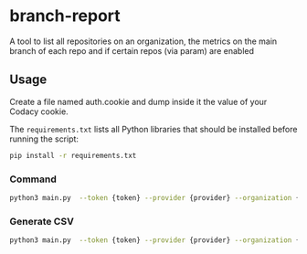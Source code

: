 # branch-report

A tool to list all repositories on an organization, the metrics on the main branch of each repo and if certain repos (via param) are enabled


## Usage

Create a file named auth.cookie and dump inside it the value of your Codacy cookie.

The `requirements.txt` lists all Python libraries that should be installed before running the script:

```bash
pip install -r requirements.txt
```

### Command

```bash
python3 main.py  --token {token} --provider {provider} --organization {organization} --branches main,develop,etc
```

### Generate CSV

```bash
python3 main.py  --token {token} --provider {provider} --organization {organization} --branches main,develop,etc --output output.csv
```